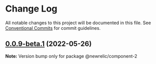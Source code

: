 # Change Log

All notable changes to this project will be documented in this file.
See [Conventional Commits](https://conventionalcommits.org) for commit guidelines.

## [0.0.9-beta.1](https://github.com/metal-messiah/newrelic-browser-agent/compare/v0.0.9-beta.0...v0.0.9-beta.1) (2022-05-26)

**Note:** Version bump only for package @newrelic/component-2

